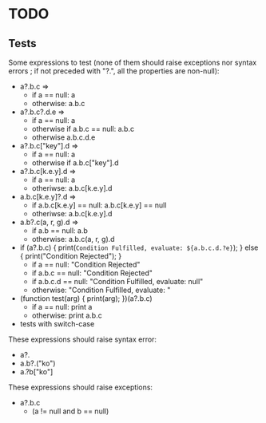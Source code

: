 # TODO

## Tests

Some expressions to test (none of them should raise exceptions nor syntax errors ; if not preceded with "?.", all the properties are non-null):
- a?.b.c =>
  * if a == null: a
  * otherwise: a.b.c
- a?.b.c?.d.e =>
  * if a == null: a
  * otherwise if a.b.c == null: a.b.c
  * otherwise a.b.c.d.e
- a?.b.c["key"].d =>
  * if a == null: a
  * otherwise if a.b.c["key"].d
- a?.b.c[k.e.y].d =>
  * if a == null: a
  * otheriwse: a.b.c[k.e.y].d
- a.b.c[k.e.y]?.d =>
  * if a.b.c[k.e.y] == null: a.b.c[k.e.y] == null
  * otheriwse: a.b.c[k.e.y].d
- a.b?.c(a, r, g).d =>
  * if a.b == null: a.b
  * otherwise: a.b.c(a, r, g).d
- if (a?.b.c) { print(`Condition Fulfilled, evaluate: ${a.b.c.d.?e}`); } else { print("Condition Rejected"); }
  * if a == null: "Condition Rejected"
  * if a.b.c == null: "Condition Rejected"
  * if a.b.c.d == null: "Condition Fulfilled, evaluate: null"
  * otherwise: "Condition Fulfilled, evaluate: <result of a.b.c.d.e>"
- (function test(arg) { print(arg); })(a?.b.c)
  * if a == null: print a
  * otherwise: print a.b.c
- tests with switch-case

These expressions should raise syntax error:
- a?.
- a.b?.("ko")
- a.?b["ko"]

These expressions should raise exceptions:
- a?.b.c
  * (a != null and b == null)
